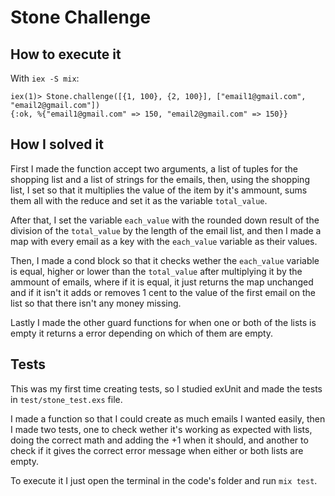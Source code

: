 # Stone Challenge

## How to execute it

With `iex -S mix`:
```
iex(1)> Stone.challenge([{1, 100}, {2, 100}], ["email1@gmail.com", "email2@gmail.com"])
{:ok, %{"email1@gmail.com" => 150, "email2@gmail.com" => 150}}
```

## How I solved it

First I made the function accept two arguments, a list of tuples for the shopping list and a list of strings for the emails, then, using the shopping list, I set so that it multiplies the value of the item by it's ammount, sums them all with the reduce and set it as the variable `total_value`.

After that, I set the variable `each_value` with the rounded down result of the division of the `total_value` by the length of the email list, and then I made a map with every email as a key with the `each_value` variable as their values.

Then, I made a cond block so that it checks wether the `each_value` variable is equal, higher or lower than the `total_value` after multiplying it by the ammount of emails, where if it is equal, it just returns the map unchanged and if it isn't it adds or removes 1 cent to the value of the first email on the list so that there isn't any money missing.

Lastly I made the other guard functions for when one or both of the lists is empty it returns a error depending on which of them are empty.

## Tests

This was my first time creating tests, so I studied exUnit and made the tests in `test/stone_test.exs` file.

I made a function so that I could create as much emails I wanted easily, then I made two tests, one to check wether it's working as expected with lists, doing the correct math and adding the +1 when it should, and another to check if it gives the correct error message when either or both lists are empty. 

To execute it I just open the terminal in the code's folder and run `mix test`.
